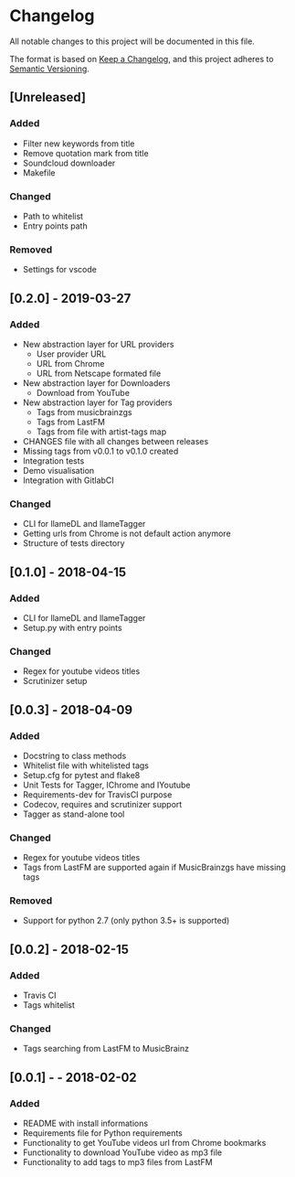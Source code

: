 # Changelog
All notable changes to this project will be documented in this file.

The format is based on [Keep a Changelog](https://keepachangelog.com/en/1.0.0/),
and this project adheres to [Semantic Versioning](https://semver.org/spec/v2.0.0.html).

## [Unreleased]
### Added
- Filter new keywords from title
- Remove quotation mark from title
- Soundcloud downloader
- Makefile

### Changed
- Path to whitelist
- Entry points path

### Removed
- Settings for vscode

## [0.2.0] - 2019-03-27
### Added
- New abstraction layer for URL providers
    - User provider URL
    - URL from Chrome
    - URL from Netscape formated file
- New abstraction layer for Downloaders
    - Download from YouTube
- New abstraction layer for Tag providers
    - Tags from musicbrainzgs
    - Tags from LastFM
    - Tags from file with artist-tags map
- CHANGES file with all changes between releases
- Missing tags from v0.0.1 to v0.1.0 created
- Integration tests
- Demo visualisation
- Integration with GitlabCI

### Changed
- CLI for llameDL and llameTagger
- Getting urls from Chrome is not default action anymore
- Structure of tests directory

## [0.1.0] - 2018-04-15
### Added
- CLI for llameDL and llameTagger
- Setup.py with entry points

### Changed
- Regex for youtube videos titles
- Scrutinizer setup

## [0.0.3] - 2018-04-09
### Added
- Docstring to class methods
- Whitelist file with whitelisted tags
- Setup.cfg for pytest and flake8
- Unit Tests for Tagger, IChrome and IYoutube
- Requirements-dev for TravisCI purpose
- Codecov, requires and scrutinizer support
- Tagger as stand-alone tool

### Changed
- Regex for youtube videos titles
- Tags from LastFM are supported again if MusicBrainzgs have missing tags

### Removed
- Support for python 2.7 (only python 3.5+ is supported)

## [0.0.2] - 2018-02-15
### Added
- Travis CI
- Tags whitelist

### Changed
- Tags searching from LastFM to MusicBrainz

## [0.0.1] - - 2018-02-02
### Added
- README with install informations
- Requirements file for Python requirements
- Functionality to get YouTube videos url from Chrome bookmarks
- Functionality to download YouTube video as mp3 file
- Functionality to add tags to mp3 files from LastFM
